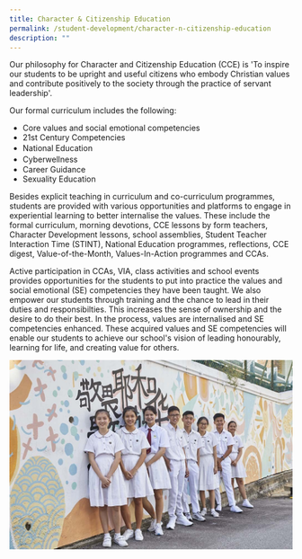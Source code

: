 ```yaml
---
title: Character & Citizenship Education
permalink: /student-development/character-n-citizenship-education
description: ""
---
```

Our philosophy for Character and Citizenship Education (CCE) is 'To inspire our students to be upright and useful citizens who embody Christian values and contribute positively to the society through the practice of servant leadership'.

Our formal curriculum includes the following:
- Core values and social emotional competencies
- 21st Century Competencies
- National Education　
- Cyberwellness　
- Career Guidance
- Sexuality Education

Besides explicit teaching in curriculum and co-curriculum programmes, students are provided with various opportunities and platforms to engage in experiential learning to better internalise the values. These include the formal curriculum, morning devotions, CCE lessons by form teachers, Character Development lessons, school assemblies, Student Teacher Interaction Time (STINT), National Education programmes, reflections, CCE digest, Value-of-the-Month, Values-In-Action programmes and CCAs.

Active participation in CCAs, VIA, class activities and school events provides opportunities for the students to put into practice the values and social emotional (SE) competencies they have been taught. 
We also empower our students through training and the chance to lead in their duties and responsibilties. This increases the sense of ownership and the desire to do their best. In the process, values are internalised and SE competencies enhanced.
These acquired values and SE competencies will enable our students to achieve our school's vision of leading honourably, learning for life, and creating value for others.

![cce](/images/CCE.jpg)